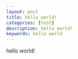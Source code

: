 ```yaml
---
layout: post
title: hello world!
categories: [test]
description: hello world!
keywords: hello world
---
```


hello world!
